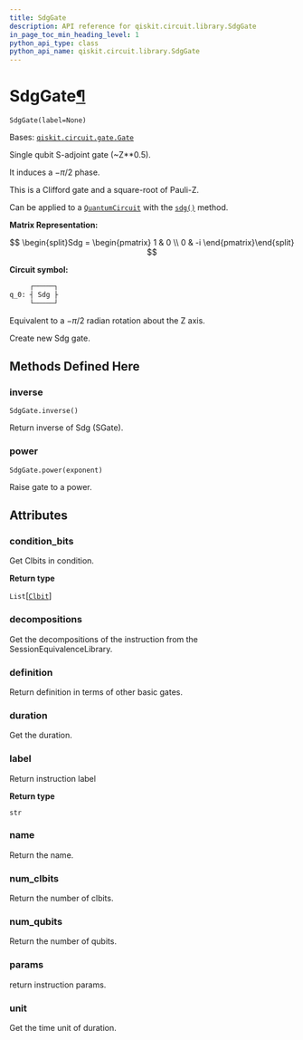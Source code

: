 ```yaml
---
title: SdgGate
description: API reference for qiskit.circuit.library.SdgGate
in_page_toc_min_heading_level: 1
python_api_type: class
python_api_name: qiskit.circuit.library.SdgGate
---
```


# SdgGate[¶](#sdggate "Permalink to this headline")

<span id="qiskit.circuit.library.SdgGate" />

`SdgGate(label=None)`

Bases: [`qiskit.circuit.gate.Gate`](qiskit.circuit.Gate "qiskit.circuit.gate.Gate")

Single qubit S-adjoint gate (\~Z\*\*0.5).

It induces a $-\pi/2$ phase.

This is a Clifford gate and a square-root of Pauli-Z.

Can be applied to a [`QuantumCircuit`](qiskit.circuit.QuantumCircuit "qiskit.circuit.QuantumCircuit") with the [`sdg()`](qiskit.circuit.QuantumCircuit#sdg "qiskit.circuit.QuantumCircuit.sdg") method.

**Matrix Representation:**

$$
\begin{split}Sdg = \begin{pmatrix}
        1 & 0 \\
        0 & -i
    \end{pmatrix}\end{split}
$$

**Circuit symbol:**

```python
     ┌─────┐
q_0: ┤ Sdg ├
     └─────┘
```

Equivalent to a $-\pi/2$ radian rotation about the Z axis.

Create new Sdg gate.

## Methods Defined Here

### inverse

<span id="qiskit.circuit.library.SdgGate.inverse" />

`SdgGate.inverse()`

Return inverse of Sdg (SGate).

### power

<span id="qiskit.circuit.library.SdgGate.power" />

`SdgGate.power(exponent)`

Raise gate to a power.

## Attributes

<span id="qiskit.circuit.library.SdgGate.condition_bits" />

### condition\_bits

Get Clbits in condition.

**Return type**

`List`\[[`Clbit`](qiskit.circuit.Clbit "qiskit.circuit.classicalregister.Clbit")]

<span id="qiskit.circuit.library.SdgGate.decompositions" />

### decompositions

Get the decompositions of the instruction from the SessionEquivalenceLibrary.

<span id="qiskit.circuit.library.SdgGate.definition" />

### definition

Return definition in terms of other basic gates.

<span id="qiskit.circuit.library.SdgGate.duration" />

### duration

Get the duration.

<span id="qiskit.circuit.library.SdgGate.label" />

### label

Return instruction label

**Return type**

`str`

<span id="qiskit.circuit.library.SdgGate.name" />

### name

Return the name.

<span id="qiskit.circuit.library.SdgGate.num_clbits" />

### num\_clbits

Return the number of clbits.

<span id="qiskit.circuit.library.SdgGate.num_qubits" />

### num\_qubits

Return the number of qubits.

<span id="qiskit.circuit.library.SdgGate.params" />

### params

return instruction params.

<span id="qiskit.circuit.library.SdgGate.unit" />

### unit

Get the time unit of duration.

